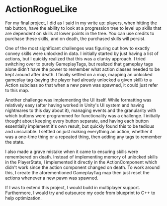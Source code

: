 # ActionRogueLike

For my final project, I did as I said in my write up: players, when hitting the tab button, have the ability to look at a progression tree to level up skills that are dependent
on skills at lower points in the tree. You can use credits to purchase these skills, and on death, the purchased skills will persist.

One of the most significant challenges was figuring out how to exactly convey skills were unlocked in data. I initially started by just having a list of actions, but I quickly
realized that this was a clunky approach. I tried switching over to purely GameplayTags, but realized that gameplay tags alone didn't have the power to remember what action 
classes needed to be kept around after death. I finally settled on a map, mapping an unlocked gameplay tag (saying the player had already unlocked a given skill) to a Action 
subclass so that when a new pawn was spawned, it could just refer to this map.

Another challenge was implementing the UI itself. While formatting was relatively easy (after having worked in Unity's UI system and having nightmares to this day about it), 
managing events and the granularity with which buttons were programmed for functionality was a challenge. I initially thought about keeping every button separate, and having each 
button essentially implement it's own result, but quickly found this to be tedious and unscalable. I settled on just making everything an action, whether it was a one-time thing 
or a repeated thing, then adding any tags to remember the state.

I also made a grave mistake when it came to ensuring skills were remembered on death. Instead of implementing memory of unlocked skills in the PlayerState, I implemented it
directly in the ActionComponent which didn't work since the action component changed on death. To work around this, I create the aforementioned GameplayTag map then just reset
the actions whenever a new pawn was spawned.

If I was to extend this project, I would build in multiplayer support. Furthermore, I would try and outsource my code from blueprint to C++ to help optimization.
